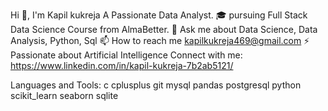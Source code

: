 Hi 👋, I'm Kapil kukreja
A Passionate Data Analyst.
🎓 pursuing Full Stack Data Science Course from AlmaBetter.
💬 Ask me about Data Science, Data Analysis, Python, Sql
📫 How to reach me kapilkukreja469@gmail.com
⚡ Passionate about Artificial Intelligence
Connect with me:
https://www.linkedin.com/in/kapil-kukreja-7b2ab5121/

Languages and Tools:
c cplusplus git mysql pandas postgresql python scikit_learn seaborn sqlite
